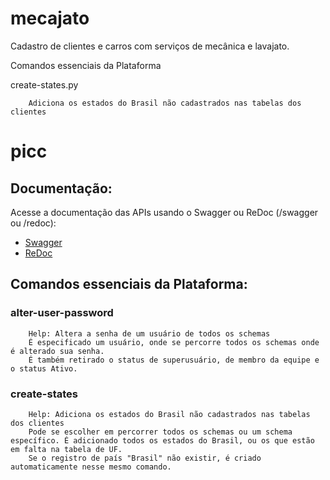 # mecajato
Cadastro de clientes e carros com serviços de mecânica e lavajato.


Comandos essenciais da Plataforma

create-states.py


        Adiciona os estados do Brasil não cadastrados nas tabelas dos clientes

        
# picc

## Documentação:

Acesse a documentação das APIs usando o Swagger ou ReDoc (/swagger ou /redoc):

- [Swagger](http://localhost:8000/swagger/)
- [ReDoc](http://localhost:8000/redoc/)


## Comandos essenciais da Plataforma:


### alter-user-password

        Help: Altera a senha de um usuário de todos os schemas
        É especificado um usuário, onde se percorre todos os schemas onde é alterado sua senha.
        É também retirado o status de superusuário, de membro da equipe e o status Ativo.

### create-states

        Help: Adiciona os estados do Brasil não cadastrados nas tabelas dos clientes
        Pode se escolher em percorrer todos os schemas ou um schema específico. É adicionado todos os estados do Brasil, ou os que estão em falta na tabela de UF.  
        Se o registro de país "Brasil" não existir, é criado automaticamente nesse mesmo comando.

